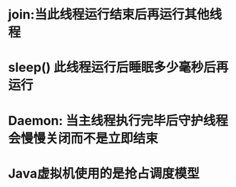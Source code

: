 # join:当此线程运行结束后再运行其他线程
# sleep() 此线程运行后睡眠多少毫秒后再运行
# Daemon: 当主线程执行完毕后守护线程会慢慢关闭而不是立即结束
# Java虚拟机使用的是抢占调度模型